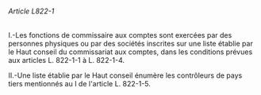 ###### Article L822-1

I.-Les fonctions de commissaire aux comptes sont exercées par des personnes physiques ou par des sociétés inscrites sur une liste établie par le Haut conseil du commissariat aux comptes, dans les conditions prévues aux articles L. 822-1-1 à L. 822-1-4.

II.-Une liste établie par le Haut conseil énumère les contrôleurs de pays tiers mentionnés au I de l'article L. 822-1-5.

